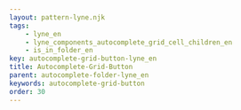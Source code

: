 ```yaml
---
layout: pattern-lyne.njk
tags: 
    - lyne_en
    - lyne_components_autocomplete_grid_cell_children_en
    - is_in_folder_en
key: autocomplete-grid-button-lyne_en
title: Autocomplete-Grid-Button
parent: autocomplete-folder-lyne_en
keywords: autocomplete-grid-button
order: 30
---
```


